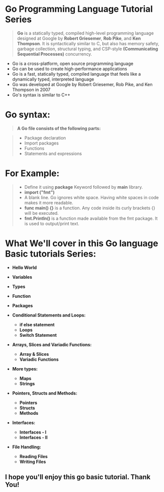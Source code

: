 # **Go Programming Language Tutorial Series**
> **Go** is a statically typed, compiled high-level programming language designed at Google by **Robert Griesemer**, **Rob Pike**, and **Ken Thompson**. It is syntactically similar to C, but also has memory safety, garbage collection, structural typing, and CSP-style **(Communicating Sequential Processes)** concurrency.

+ Go is a cross-platform, open source programming language
+ Go can be used to create high-performance applications
+ Go is a fast, statically typed, compiled language that feels like a dynamically typed, interpreted language
+ Go was developed at Google by Robert Griesemer, Rob Pike, and Ken Thompson in 2007
+ Go's syntax is similar to C++

# Go syntax:
> **A Go file consists of the following parts:**

>   + Package declaration 
>   + Import packages
>   + Functions
>   + Statements and expressions


# For Example: 
> + Define it using **package** Keyword followed by **main** library.
> + **import ("fmt")**
> + A blank line. Go ignores white space. Having white spaces in code makes it more readable.
> + **func main() {}** is a function. Any code inside its curly brackets {} will be executed.
> + **fmt.Println()** is a function made available from the fmt package. It is used to output/print text.

# What We'll cover in this Go language Basic tutorials Series:

 + **Hello World**

 + **Variables**

 + **Types**

 + **Function**

 + **Packages**

 + **Conditional Statements and Loops:**

    + **if else statement**
    + **Loops**
    + **Switch Statement**

 + **Arrays, Slices and Variadic Functions:**
    + **Array & Slices**
    + **Variadic Functions**

+ **More types:**
    + **Maps**
    + **Strings**

 + **Pointers, Structs and Methods:**
    + **Pointers**
    + **Structs**
    + **Methods**

 + **Interfaces:**
    + **Interfaces - I**
    + **Interfaces - II**

 + **File Handling:**
    + **Reading Files**
    + **Writing Files**


## I hope you'll enjoy this go basic tutorial. Thank You!

